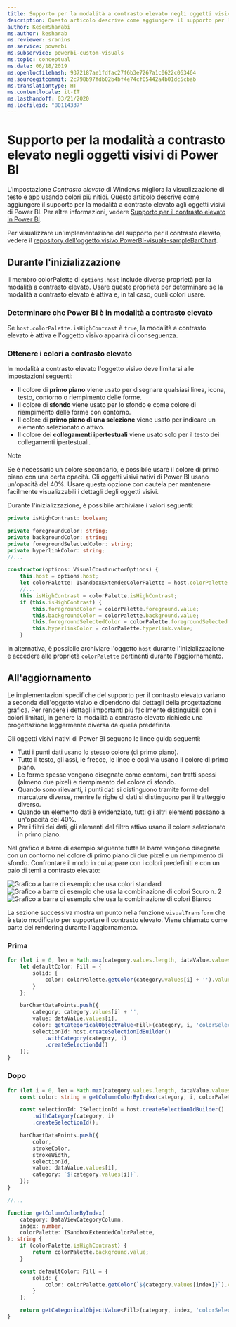 ```yaml
---
title: Supporto per la modalità a contrasto elevato negli oggetti visivi di Power BI
description: Questo articolo descrive come aggiungere il supporto per la modalità a contrasto elevato agli oggetti visivi di Power BI.
author: KesemSharabi
ms.author: kesharab
ms.reviewer: sranins
ms.service: powerbi
ms.subservice: powerbi-custom-visuals
ms.topic: conceptual
ms.date: 06/18/2019
ms.openlocfilehash: 9372187ae1fdfac27f6b3e7267a1c0622c063464
ms.sourcegitcommit: 2c798b97fdb02b4bf4e74cf05442a4b01dc5cbab
ms.translationtype: HT
ms.contentlocale: it-IT
ms.lasthandoff: 03/21/2020
ms.locfileid: "80114337"
---
```

# <a name="high-contrast-mode-support-in-power-bi-visuals"></a>Supporto per la modalità a contrasto elevato negli oggetti visivi di Power BI

L'impostazione *Contrasto elevato* di Windows migliora la visualizzazione di testo e app usando colori più nitidi. Questo articolo descrive come aggiungere il supporto per la modalità a contrasto elevato agli oggetti visivi di Power BI. Per altre informazioni, vedere [Supporto per il contrasto elevato in Power BI](https://powerbi.microsoft.com/blog/power-bi-desktop-june-2018-feature-summary/#highContrast).

Per visualizzare un'implementazione del supporto per il contrasto elevato, vedere il [repository dell'oggetto visivo PowerBI-visuals-sampleBarChart](https://github.com/Microsoft/PowerBI-visuals-sampleBarChart/commit/61011c82b66ca0d3321868f1d089c65101ca42e6).

## <a name="on-initialization"></a>Durante l'inizializzazione

Il membro colorPalette di `options.host` include diverse proprietà per la modalità a contrasto elevato. Usare queste proprietà per determinare se la modalità a contrasto elevato è attiva e, in tal caso, quali colori usare.

### <a name="detect-that-power-bi-is-in-high-contrast-mode"></a>Determinare che Power BI è in modalità a contrasto elevato

Se `host.colorPalette.isHighContrast` è `true`, la modalità a contrasto elevato è attiva e l'oggetto visivo apparirà di conseguenza.

### <a name="get-high-contrast-colors"></a>Ottenere i colori a contrasto elevato

In modalità a contrasto elevato l'oggetto visivo deve limitarsi alle impostazioni seguenti:

* Il colore di **primo piano** viene usato per disegnare qualsiasi linea, icona, testo, contorno o riempimento delle forme.
* Il colore di **sfondo** viene usato per lo sfondo e come colore di riempimento delle forme con contorno.
* Il colore di **primo piano di una selezione** viene usato per indicare un elemento selezionato o attivo.
* Il colore dei **collegamenti ipertestuali** viene usato solo per il testo dei collegamenti ipertestuali.

> [!NOTE]
> Se è necessario un colore secondario, è possibile usare il colore di primo piano con una certa opacità. Gli oggetti visivi nativi di Power BI usano un'opacità del 40%. Usare questa opzione con cautela per mantenere facilmente visualizzabili i dettagli degli oggetti visivi.

Durante l'inizializzazione, è possibile archiviare i valori seguenti:

```typescript
private isHighContrast: boolean;

private foregroundColor: string;
private backgroundColor: string;
private foregroundSelectedColor: string;
private hyperlinkColor: string;
//...

constructor(options: VisualConstructorOptions) {
    this.host = options.host;
    let colorPalette: ISandboxExtendedColorPalette = host.colorPalette;
    //...
    this.isHighContrast = colorPalette.isHighContrast;
    if (this.isHighContrast) {
        this.foregroundColor = colorPalette.foreground.value;
        this.backgroundColor = colorPalette.background.value;
        this.foregroundSelectedColor = colorPalette.foregroundSelected.value;
        this.hyperlinkColor = colorPalette.hyperlink.value;
    }
```

In alternativa, è possibile archiviare l'oggetto `host` durante l'inizializzazione e accedere alle proprietà `colorPalette` pertinenti durante l'aggiornamento.

## <a name="on-update"></a>All'aggiornamento

Le implementazioni specifiche del supporto per il contrasto elevato variano a seconda dell'oggetto visivo e dipendono dai dettagli della progettazione grafica. Per rendere i dettagli importanti più facilmente distinguibili con i colori limitati, in genere la modalità a contrasto elevato richiede una progettazione leggermente diversa da quella predefinita.

Gli oggetti visivi nativi di Power BI seguono le linee guida seguenti:

* Tutti i punti dati usano lo stesso colore (di primo piano).
* Tutto il testo, gli assi, le frecce, le linee e così via usano il colore di primo piano.
* Le forme spesse vengono disegnate come contorni, con tratti spessi (almeno due pixel) e riempimento del colore di sfondo.
* Quando sono rilevanti, i punti dati si distinguono tramite forme del marcatore diverse, mentre le righe di dati si distinguono per il tratteggio diverso.
* Quando un elemento dati è evidenziato, tutti gli altri elementi passano a un'opacità del 40%.
* Per i filtri dei dati, gli elementi del filtro attivo usano il colore selezionato in primo piano.

Nel grafico a barre di esempio seguente tutte le barre vengono disegnate con un contorno nel colore di primo piano di due pixel e un riempimento di sfondo. Confrontare il modo in cui appare con i colori predefiniti e con un paio di temi a contrasto elevato:

![Grafico a barre di esempio che usa colori standard](media/high-contrast-support/hc-samplebarchart-standard.png)
![Grafico a barre di esempio che usa la combinazione di colori *Scuro n. 2*](media/high-contrast-support/hc-samplebarchart-dark2.png)
![Grafico a barre di esempio che usa la combinazione di colori *Bianco*](media/high-contrast-support/hc-samplebarchart-white.png)

La sezione successiva mostra un punto nella funzione `visualTransform` che è stato modificato per supportare il contrasto elevato. Viene chiamato come parte del rendering durante l'aggiornamento.

### <a name="before"></a>Prima

```typescript
for (let i = 0, len = Math.max(category.values.length, dataValue.values.length); i < len; i++) {
    let defaultColor: Fill = {
        solid: {
            color: colorPalette.getColor(category.values[i] + '').value
        }
    };

    barChartDataPoints.push({
        category: category.values[i] + '',
        value: dataValue.values[i],
        color: getCategoricalObjectValue<Fill>(category, i, 'colorSelector', 'fill', defaultColor).solid.color,
        selectionId: host.createSelectionIdBuilder()
            .withCategory(category, i)
            .createSelectionId()
    });
}
```

### <a name="after"></a>Dopo

```typescript
for (let i = 0, len = Math.max(category.values.length, dataValue.values.length); i < len; i++) {
    const color: string = getColumnColorByIndex(category, i, colorPalette);

    const selectionId: ISelectionId = host.createSelectionIdBuilder()
        .withCategory(category, i)
        .createSelectionId();

    barChartDataPoints.push({
        color,
        strokeColor,
        strokeWidth,
        selectionId,
        value: dataValue.values[i],
        category: `${category.values[i]}`,
    });
}

//...

function getColumnColorByIndex(
    category: DataViewCategoryColumn,
    index: number,
    colorPalette: ISandboxExtendedColorPalette,
): string {
    if (colorPalette.isHighContrast) {
        return colorPalette.background.value;
    }

    const defaultColor: Fill = {
        solid: {
            color: colorPalette.getColor(`${category.values[index]}`).value,
        }
    };

    return getCategoricalObjectValue<Fill>(category, index, 'colorSelector', 'fill', defaultColor).solid.color;
}
```

